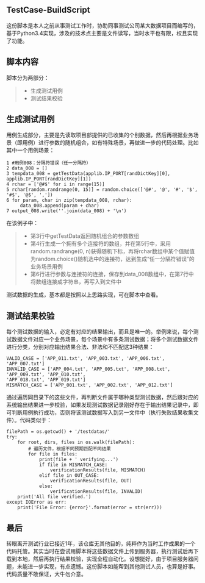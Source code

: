## TestCase-BuildScript
这份脚本是本人之前从事测试工作时，协助同事测试公司某大数据项目而编写的，基于Python3.4实现，涉及的技术点主要是文件读写，当时水平也有限，权且实现了功能。
## 脚本内容
脚本分为两部分：
>* 生成测试用例
>* 测试结果校验

## 生成测试用例
用例生成部分，主要是先读取项目部提供的已收集的个别数据，然后再根据业务场景（即用例）进行参数的随机组合，如有特殊场景，再做进一步的代码处理。比如其中一个用例场景：
```
1 #用例008：分隔符错误（任一分隔符）
2 data_008 = []
3 tempdata_008 = getTestData(applib.IP_PORT[randDictKey][0], applib.IP_PORT[randDictKey][1])
4 rchar = ['@#$' for i in range(15)]
5 rchar[random.randrange(0, 15)] = random.choice(['@#', '@', '#', '$', '#$', '@$', ','])                
6 for param, char in zip(tempdata_008, rchar):
     data_008.append(param + char)
7 output_008.write(''.join(data_008) + '\n')
```
在该例子中：
>* 第3行中getTestData返回随机组合的参数数组
>* 第4行生成一个拥有多个连接符的数组，并在第5行中，采用random.randrange(0, n)获得随机下标，再将rchar数组中某个值赋值为random.choice()随机选中的连接符，达到生成“任一分隔符错误”的业务场景用例
>* 第6行进行参数与连接符的连接，保存到data_008数组中，在第7行中将数组连接成字符串，再写入到文件中

测试数据的生成，基本都是按照以上思路实现，可在脚本中查看。

## 测试结果校验
每个测试数据的输入，必定有对应的结果输出，而且是唯一的。举例来说，每个测试数据文件对应一个业务场景，每个场景中有多条测试数据；将多个测试数据文件进行分类，分别对应输出结果合法、非法和不匹配这3种结果：
```
VALID_CASE = ['APP_011.txt', 'APP_003.txt', 'APP_006.txt', 'APP_007.txt']
INVALID_CASE = ['APP_004.txt', 'APP_005.txt', 'APP_008.txt', 'APP_009.txt', 'APP_010.txt', 
'APP_018.txt', 'APP_019.txt']
MISMATCH_CASE = ['APP_001.txt', 'APP_002.txt', 'APP_012.txt']
```
通过遍历同目录下的这些文件，再判断文件属于哪种类型测试数据，然后跟对应的系统输出结果进一步校验，如果发现测试数据记录刚好存在于输出结果记录中，即可判断用例执行成功，否则将该测试数据写入到另一文件中（执行失败结果收集文件）。代码类似于：
```
filePath = os.getcwd() + '/testdatas/'
try:
    for root, dirs, files in os.walk(filePath):
        # 遍历文件，根据不同预期匹配不同结果
        for file in files:
            print(file + ' verifying...')
            if file in MISMATCH_CASE:
                verificationResults(file, MISMATCH)
            elif file in OUT_CASE:
                verificationResults(file, OUT)
            else:
                verificationResults(file, INVALID)
    print('All file verified.')
except IOError as err:
    print('File Error: {error}'.format(error = str(err)))
```
## 最后
转眼离开测试行业已接近1年，该仓库无其他目的，纯粹作为当时工作成果的一个代码托管。其实当时在尝试用脚本将这些数据文件上传到服务器，执行测试后再下载到本地，然后再执行结果校验，实现全程自动化。设想挺好，由于项目服务器问题，未能进一步实现，有点遗憾。这份脚本如能帮到其他测试人员，也算是好事。代码质量不敢保证，大牛勿介意。